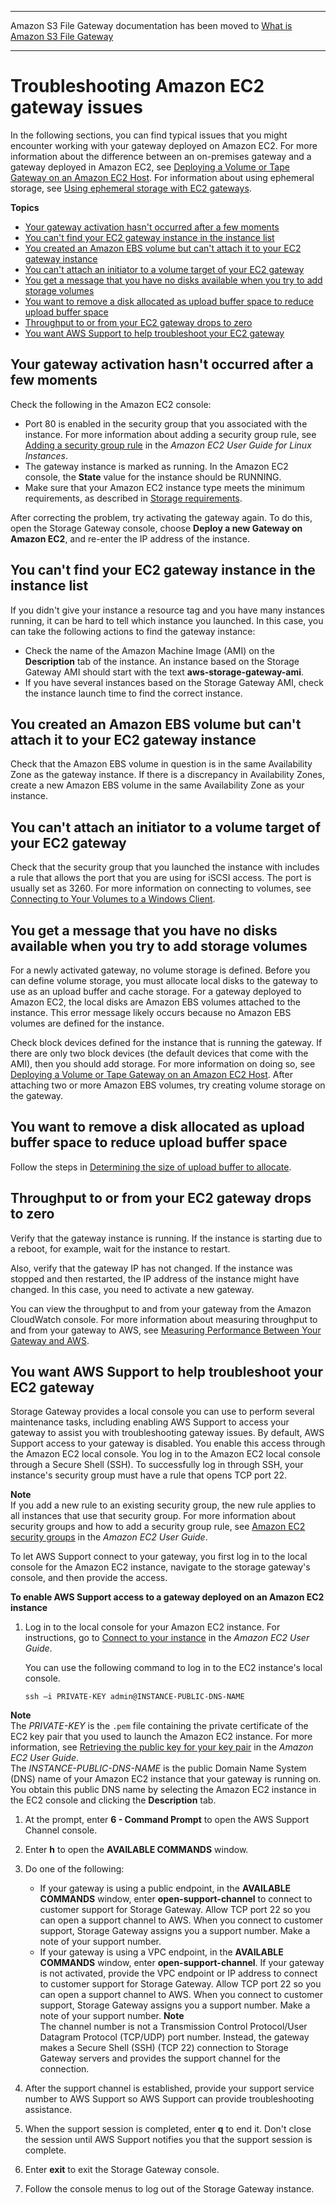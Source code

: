 --------

Amazon S3 File Gateway documentation has been moved to [What is Amazon S3 File Gateway](https://docs.aws.amazon.com/filegateway/latest/files3/WhatIsStorageGateway.html)

--------

# Troubleshooting Amazon EC2 gateway issues<a name="troubleshooting-EC2-gateway-issues"></a>

In the following sections, you can find typical issues that you might encounter working with your gateway deployed on Amazon EC2\. For more information about the difference between an on\-premises gateway and a gateway deployed in Amazon EC2, see [Deploying a Volume or Tape Gateway on an Amazon EC2 Host](ec2-gateway-common.md)\. For information about using ephemeral storage, see [Using ephemeral storage with EC2 gateways](ManagingLocalStorage-common.md#ephemeral-disk-cache)\.

**Topics**
+ [Your gateway activation hasn't occurred after a few moments](#activation-issues)
+ [You can't find your EC2 gateway instance in the instance list](#find-instance)
+ [You created an Amazon EBS volume but can't attach it to your EC2 gateway instance](#ebs-volume-issue)
+ [You can't attach an initiator to a volume target of your EC2 gateway](#initiator-issue)
+ [You get a message that you have no disks available when you try to add storage volumes](#no-disk)
+ [You want to remove a disk allocated as upload buffer space to reduce upload buffer space](#uploadbuffer-issue)
+ [Throughput to or from your EC2 gateway drops to zero](#gateway-throughput-issue)
+ [You want AWS Support to help troubleshoot your EC2 gateway](#EC2-EnableAWSSupportAccess)

## Your gateway activation hasn't occurred after a few moments<a name="activation-issues"></a>

Check the following in the Amazon EC2 console:
+ Port 80 is enabled in the security group that you associated with the instance\. For more information about adding a security group rule, see [Adding a security group rule](https://docs.aws.amazon.com/AWSEC2/latest/UserGuide/ec2-security-groups.html#adding-security-group-rule) in the *Amazon EC2 User Guide for Linux Instances*\.
+ The gateway instance is marked as running\. In the Amazon EC2 console, the **State** value for the instance should be RUNNING\.
+ Make sure that your Amazon EC2 instance type meets the minimum requirements, as described in [Storage requirements](Requirements.md#requirements-storage)\.

After correcting the problem, try activating the gateway again\. To do this, open the Storage Gateway console, choose **Deploy a new Gateway on Amazon EC2**, and re\-enter the IP address of the instance\.

## You can't find your EC2 gateway instance in the instance list<a name="find-instance"></a>

If you didn't give your instance a resource tag and you have many instances running, it can be hard to tell which instance you launched\. In this case, you can take the following actions to find the gateway instance:
+ Check the name of the Amazon Machine Image \(AMI\) on the **Description** tab of the instance\. An instance based on the Storage Gateway AMI should start with the text **aws\-storage\-gateway\-ami**\.
+ If you have several instances based on the Storage Gateway AMI, check the instance launch time to find the correct instance\.

## You created an Amazon EBS volume but can't attach it to your EC2 gateway instance<a name="ebs-volume-issue"></a>

Check that the Amazon EBS volume in question is in the same Availability Zone as the gateway instance\. If there is a discrepancy in Availability Zones, create a new Amazon EBS volume in the same Availability Zone as your instance\.

## You can't attach an initiator to a volume target of your EC2 gateway<a name="initiator-issue"></a>

Check that the security group that you launched the instance with includes a rule that allows the port that you are using for iSCSI access\. The port is usually set as 3260\. For more information on connecting to volumes, see [Connecting to Your Volumes to a Windows Client](initiator-connection-common.md#ConfiguringiSCSIClient)\.

## You get a message that you have no disks available when you try to add storage volumes<a name="no-disk"></a>

For a newly activated gateway, no volume storage is defined\. Before you can define volume storage, you must allocate local disks to the gateway to use as an upload buffer and cache storage\. For a gateway deployed to Amazon EC2, the local disks are Amazon EBS volumes attached to the instance\. This error message likely occurs because no Amazon EBS volumes are defined for the instance\.

Check block devices defined for the instance that is running the gateway\. If there are only two block devices \(the default devices that come with the AMI\), then you should add storage\. For more information on doing so, see [Deploying a Volume or Tape Gateway on an Amazon EC2 Host](ec2-gateway-common.md)\. After attaching two or more Amazon EBS volumes, try creating volume storage on the gateway\.

## You want to remove a disk allocated as upload buffer space to reduce upload buffer space<a name="uploadbuffer-issue"></a>

Follow the steps in [Determining the size of upload buffer to allocate](ManagingLocalStorage-common.md#CachedLocalDiskUploadBufferSizing-common)\.

## Throughput to or from your EC2 gateway drops to zero<a name="gateway-throughput-issue"></a>

Verify that the gateway instance is running\. If the instance is starting due to a reboot, for example, wait for the instance to restart\.

Also, verify that the gateway IP has not changed\. If the instance was stopped and then restarted, the IP address of the instance might have changed\. In this case, you need to activate a new gateway\.

You can view the throughput to and from your gateway from the Amazon CloudWatch console\. For more information about measuring throughput to and from your gateway to AWS, see [Measuring Performance Between Your Gateway and AWS](monitoring-volume-gateway.md#PerfGatewayAWS-common)\.

## You want AWS Support to help troubleshoot your EC2 gateway<a name="EC2-EnableAWSSupportAccess"></a>

Storage Gateway provides a local console you can use to perform several maintenance tasks, including enabling AWS Support to access your gateway to assist you with troubleshooting gateway issues\. By default, AWS Support access to your gateway is disabled\. You enable this access through the Amazon EC2 local console\. You log in to the Amazon EC2 local console through a Secure Shell \(SSH\)\. To successfully log in through SSH, your instance's security group must have a rule that opens TCP port 22\.

**Note**  
If you add a new rule to an existing security group, the new rule applies to all instances that use that security group\. For more information about security groups and how to add a security group rule, see [Amazon EC2 security groups](https://docs.aws.amazon.com/AWSEC2/latest/UserGuide/using-network-security.html) in the *Amazon EC2 User Guide*\.

To let AWS Support connect to your gateway, you first log in to the local console for the Amazon EC2 instance, navigate to the storage gateway's console, and then provide the access\.

**To enable AWS Support access to a gateway deployed on an Amazon EC2 instance**

1. Log in to the local console for your Amazon EC2 instance\. For instructions, go to [Connect to your instance](https://docs.aws.amazon.com/AWSEC2/latest/UserGuide/AccessingInstances.html) in the *Amazon EC2 User Guide*\.

   You can use the following command to log in to the EC2 instance's local console\.

   ```
   ssh –i PRIVATE-KEY admin@INSTANCE-PUBLIC-DNS-NAME
   ```
**Note**  
The *PRIVATE\-KEY* is the `.pem` file containing the private certificate of the EC2 key pair that you used to launch the Amazon EC2 instance\. For more information, see [Retrieving the public key for your key pair](https://docs.aws.amazon.com/AWSEC2/latest/UserGuide/ec2-key-pairs.html#retriving-the-public-key) in the *Amazon EC2 User Guide*\.  
The *INSTANCE\-PUBLIC\-DNS\-NAME* is the public Domain Name System \(DNS\) name of your Amazon EC2 instance that your gateway is running on\. You obtain this public DNS name by selecting the Amazon EC2 instance in the EC2 console and clicking the **Description** tab\.

1. At the prompt, enter **6 \- Command Prompt** to open the AWS Support Channel console\.

1. Enter **h** to open the **AVAILABLE COMMANDS** window\.

1. Do one of the following:
   + If your gateway is using a public endpoint, in the **AVAILABLE COMMANDS** window, enter **open\-support\-channel** to connect to customer support for Storage Gateway\. Allow TCP port 22 so you can open a support channel to AWS\. When you connect to customer support, Storage Gateway assigns you a support number\. Make a note of your support number\.
   + If your gateway is using a VPC endpoint, in the **AVAILABLE COMMANDS** window, enter **open\-support\-channel**\. If your gateway is not activated, provide the VPC endpoint or IP address to connect to customer support for Storage Gateway\. Allow TCP port 22 so you can open a support channel to AWS\. When you connect to customer support, Storage Gateway assigns you a support number\. Make a note of your support number\.
**Note**  
The channel number is not a Transmission Control Protocol/User Datagram Protocol \(TCP/UDP\) port number\. Instead, the gateway makes a Secure Shell \(SSH\) \(TCP 22\) connection to Storage Gateway servers and provides the support channel for the connection\.

1. After the support channel is established, provide your support service number to AWS Support so AWS Support can provide troubleshooting assistance\.

1. When the support session is completed, enter **q** to end it\. Don't close the session until AWS Support notifies you that the support session is complete\.

1. Enter **exit** to exit the Storage Gateway console\.

1. Follow the console menus to log out of the Storage Gateway instance\.